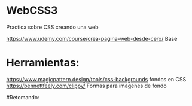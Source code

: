 # WebCSS3

Practica sobre CSS creando una web

https://www.udemy.com/course/crea-pagina-web-desde-cero/ Base <br>

# Herramientas:

https://www.magicpattern.design/tools/css-backgrounds  fondos en CSS<br>
https://bennettfeely.com/clippy/ Formas para imagenes de fondo<br>


#Retomando:

